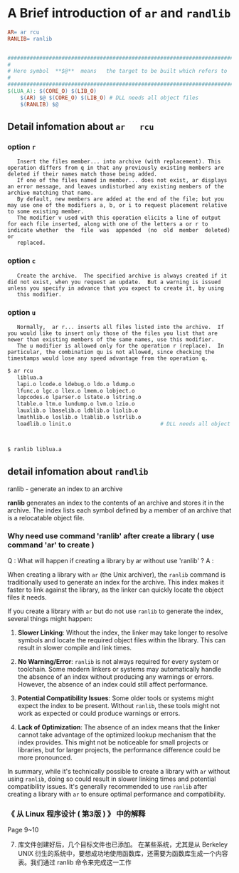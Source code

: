 # A Brief introduction of  `ar`  and   `randlib` 

```Makefile
AR= ar rcu
RANLIB= ranlib


######################################################################################################
#
# Here symbol  **$@**  means   the target to be built which refers to    $(LUA_A)
#
######################################################################################################
$(LUA_A): $(CORE_O) $(LIB_O)
	$(AR) $@ $(CORE_O) $(LIB_O)	# DLL needs all object files
	$(RANLIB) $@
```


## Detail infomation  about   `ar   rcu`

### option `r` 
       Insert the files member... into archive (with replacement). This operation differs from q in that any previously existing members are deleted if their names match those being added.
	   If one of the files named in member... does not exist, ar displays an error message, and leaves undisturbed any existing members of the archive matching that name.
	   By default, new members are added at the end of the file; but you may use one of the modifiers a, b, or i to request placement relative to some existing member.
	   The modifier v used with this operation elicits a line of output for each file inserted, along with one of the letters a or r to indicate whether  the  file	 was  appended	(no  old  member  deleted)  or
	   replaced.

### option `c`
       Create the archive.	The specified archive is always created if it did not exist, when you request an update.  But a warning is issued unless you specify in advance that you expect to create it, by using
	   this modifier.

### option `u`
       Normally,  ar r... inserts all files listed into the archive.  If you would like to insert only those of the files you list that are newer than existing members of the same names, use this modifier.  
       The u modifier is allowed only for the operation r (replace).  In particular, the combination qu is not allowed, since checking the timestamps would lose any speed advantage from the operation q.


```bash
$ ar rcu 
   liblua.a 
   lapi.o lcode.o ldebug.o ldo.o ldump.o 
   lfunc.o lgc.o llex.o lmem.o lobject.o 
   lopcodes.o lparser.o lstate.o lstring.o 
   ltable.o ltm.o lundump.o lvm.o lzio.o 
   lauxlib.o lbaselib.o ldblib.o liolib.o 
   lmathlib.o loslib.o ltablib.o lstrlib.o 
   loadlib.o linit.o	                        # DLL needs all object files



$ ranlib liblua.a
```


## detail infomation about   `randlib`
ranlib - generate an index to an archive

**ranlib** generates an index to the contents of an archive and
stores it in the archive.  The index lists each symbol defined by
a member of an archive that is a relocatable object file.


### Why need use command 'ranlib' after create a library ( use command 'ar' to create )
Q : What will happen if  creating a library by ar  without use  'ranlib' ?
A : 

When creating a library with `ar` (the Unix archiver), the `ranlib` command is traditionally used to generate an index for the archive. This index makes it faster to link against the library, as the linker can quickly locate the object files it needs.

If you create a library with `ar` but do not use `ranlib` to generate the index, several things might happen:

1. **Slower Linking**: Without the index, the linker may take longer to resolve symbols and locate the required object files within the library. This can result in slower compile and link times.

2. **No Warning/Error**: `ranlib` is not always required for every system or toolchain. Some modern linkers or systems may automatically handle the absence of an index without producing any warnings or errors. However, the absence of an index could still affect performance.

3. **Potential Compatibility Issues**: Some older tools or systems might expect the index to be present. Without `ranlib`, these tools might not work as expected or could produce warnings or errors.

4. **Lack of Optimization**: The absence of an index means that the linker cannot take advantage of the optimized lookup mechanism that the index provides. This might not be noticeable for small projects or libraries, but for larger projects, the performance difference could be more pronounced.

In summary, while it's technically possible to create a library with `ar` without using `ranlib`, doing so could result in slower linking times and potential compatibility issues. It's generally recommended to use `ranlib` after creating a library with `ar` to ensure optimal performance and compatibility.


### 《 从 Linux 程序设计 ( 第3版 ) 》  中的解释
Page 9~10

7) 库文件创建好后，几个目标文件也已添加。
在某些系统，尤其是从 Berkeley UNIX 衍生的系统中，要想成功地使用函数库，还需要为函数库生成一个内容表。我们通过 ranlib 命令来完成这一工作

